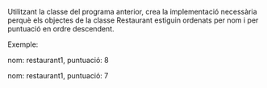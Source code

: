 
Utilitzant la classe del programa anterior, crea la implementació necessària perquè 
els objectes de la classe Restaurant estiguin ordenats per nom i per puntuació en ordre 
descendent.

Exemple:

nom: restaurant1, puntuació: 8

nom: restaurant1, puntuació: 7
